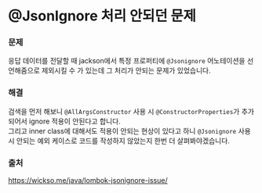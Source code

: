 # @JsonIgnore 처리 안되던 문제

### 문제
응답 데이터를 전달할 때 jackson에서 특정 프로퍼티에 `@Jsonignore` 어노테이션을 선언해줌으로 제외시킬 수 가 있는데 그 처리가 안되는 문제가 있었습니다.

### 해결
검색을 먼저 해보니 `@AllArgsConstructor` 사용 시 `@ConstructorProperties`가 추가되어서 ignore 적용이 안된다고 합니다.  
그리고 inner class에 대해서도 적용이 안되는 현상이 있다고 하니 `@Jsonignore` 사용 시 안되는 예외 케이스로 코드를 작성하지 않았는지 한번 더 살펴봐야겠습니다.

### 출처
https://wickso.me/java/lombok-jsonignore-issue/
